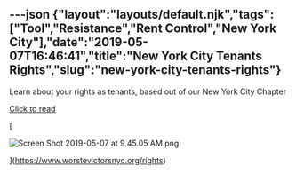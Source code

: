 ---json
{"layout":"layouts/default.njk","tags":["Tool","Resistance","Rent Control","New York City"],"date":"2019-05-07T16:46:41","title":"New York City Tenants Rights","slug":"new-york-city-tenants-rights"}
---

Learn about your rights as tenants, based out of our New York City Chapter

[Click to read](https://www.worstevictorsnyc.org/rights)

[

![Screen Shot 2019-05-07 at 9.45.05 AM.png](https://images.squarespace-cdn.com/content/v1/52b7d7a6e4b0b3e376ac8ea2/1557247560718-2BQKBCESWH0KI0IAFVOR/ke17ZwdGBToddI8pDm48kCc3cLYg_SlpcIJhvxFrnQUUqsxRUqqbr1mOJYKfIPR7LoDQ9mXPOjoJoqy81S2I8N_N4V1vUb5AoIIIbLZhVYxCRW4BPu10St3TBAUQYVKcAadiqxH9k52HsRgqrIRMefTI15wXd3KXFjRtrlNdFoJjZSEXIA6i5ZahHLqFjJG9/Screen+Shot+2019-05-07+at+9.45.05+AM.png)

](https://www.worstevictorsnyc.org/rights)